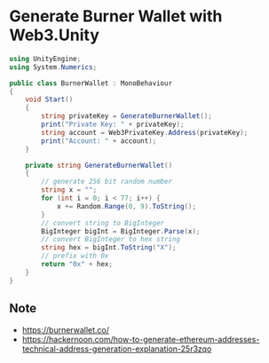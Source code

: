 # Generate Burner Wallet with Web3.Unity

```c#
using UnityEngine;
using System.Numerics;

public class BurnerWallet : MonoBehaviour
{
    void Start()
    {
        string privateKey = GenerateBurnerWallet();
        print("Private Key: " + privateKey);
        string account = Web3PrivateKey.Address(privateKey);
        print("Account: " + account);
    }

    private string GenerateBurnerWallet()
    {
        // generate 256 bit random number
        string x = "";
        for (int i = 0; i < 77; i++) {
            x += Random.Range(0, 9).ToString();
        }
        // convert string to BigInteger
        BigInteger bigInt = BigInteger.Parse(x);
        // convert BigInteger to hex string
        string hex = bigInt.ToString("X");
        // prefix with 0x
        return "0x" + hex;
    }
}
```

## Note

- https://burnerwallet.co/
- https://hackernoon.com/how-to-generate-ethereum-addresses-technical-address-generation-explanation-25r3zqo
